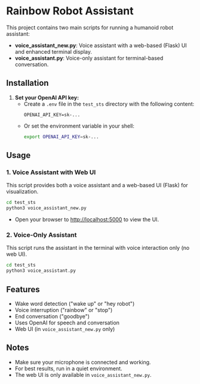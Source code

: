# Rainbow Robot Assistant

This project contains two main scripts for running a humanoid robot assistant:

- **voice_assistant_new.py**: Voice assistant with a web-based (Flask) UI and enhanced terminal display.
- **voice_assistant.py**: Voice-only assistant for terminal-based conversation.

## Installation

1. **Set your OpenAI API key:**
   - Create a `.env` file in the `test_sts` directory with the following content:
     ```env
     OPENAI_API_KEY=sk-...
     ```
   - Or set the environment variable in your shell:
     ```bash
     export OPENAI_API_KEY=sk-...
     ```

## Usage

### 1. Voice Assistant with Web UI
This script provides both a voice assistant and a web-based UI (Flask) for visualization.

```bash
cd test_sts
python3 voice_assistant_new.py
```
- Open your browser to [http://localhost:5000](http://localhost:5000) to view the UI.

### 2. Voice-Only Assistant
This script runs the assistant in the terminal with voice interaction only (no web UI).

```bash
cd test_sts
python3 voice_assistant.py
```

## Features
- Wake word detection ("wake up" or "hey robot")
- Voice interruption ("rainbow" or "stop")
- End conversation ("goodbye")
- Uses OpenAI for speech and conversation
- Web UI (in `voice_assistant_new.py` only)

## Notes
- Make sure your microphone is connected and working.
- For best results, run in a quiet environment.
- The web UI is only available in `voice_assistant_new.py`.

